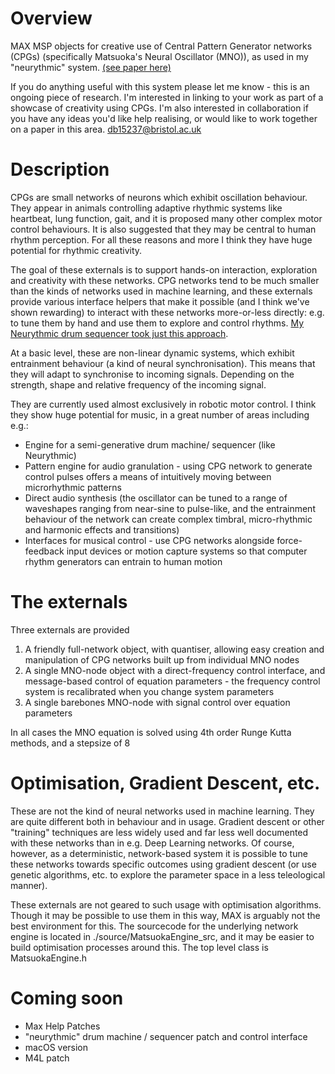 # Overview
MAX MSP objects for creative use of Central Pattern Generator networks (CPGs) (specifically Matsuoka's Neural Oscillator (MNO)), as used in my "neurythmic" system. [(see paper here)](https://www.researchgate.net/publication/324360165_Neurythmic_A_Rhythm_Creation_Tool_Based_on_Central_Pattern_Generators)

If you do anything useful with this system please let me know - this is an ongoing piece of research. I'm interested in linking to your work as part of a showcase of creativity using CPGs. I'm also interested in collaboration if you have any ideas you'd like help realising, or would like to work together on a paper in this area. [db15237@bristol.ac.uk](db15237@bristol.ac.uk)

# Description
CPGs are small networks of neurons which exhibit oscillation behaviour. They appear in animals controlling adaptive rhythmic systems like heartbeat, lung function, gait, and it is proposed many other complex motor control behaviours. It is also suggested that they may be central to human rhythm perception. For all these reasons and more I think they have huge potential for rhythmic creativity.

The goal of these externals is to support hands-on interaction, exploration and creativity with these networks. CPG networks tend to be much smaller than the kinds of networks used in machine learning, and these externals provide various interface helpers that make it possible (and I think we've shown rewarding) to interact with these networks more-or-less directly: e.g. to tune them by hand and use them to explore and control rhythms. [My Neurythmic drum sequencer took just this approach](https://www.researchgate.net/publication/324360165_Neurythmic_A_Rhythm_Creation_Tool_Based_on_Central_Pattern_Generators). 

At a basic level, these are non-linear dynamic systems, which exhibit entrainment behaviour (a kind of neural synchronisation). This means that they will adapt to synchronise to incoming signals. Depending on the strength, shape and relative frequency of the incoming signal.

They are currently used almost exclusively in robotic motor control. I think they show huge potential for music, in a great number of areas including e.g.:

- Engine for a semi-generative drum machine/ sequencer (like Neurythmic)
- Pattern engine for audio granulation - using CPG network to generate control pulses offers a means of intuitively moving between microrhythmic patterns  
- Direct audio synthesis (the oscillator can be tuned to a range of waveshapes ranging from near-sine to pulse-like, and the entrainment behaviour of the network can create complex timbral, micro-rhythmic and harmonic effects and transitions)
- Interfaces for musical control - use CPG networks alongside force-feedback input devices or motion capture systems so that computer rhythm generators can entrain to human motion

# The externals
Three externals are provided

1. A friendly full-network object, with quantiser, allowing easy creation and manipulation of CPG networks built up from individual MNO nodes 
2. A single MNO-node object with a direct-frequency control interface, and message-based control of equation parameters - the frequency control system is recalibrated when you change system parameters
3. A single barebones MNO-node with signal control over equation parameters

In all cases the MNO equation is solved using 4th order Runge Kutta methods, and a stepsize of 8

# Optimisation, Gradient Descent, etc.
These are not the kind of neural networks used in machine learning. They are quite different both in behaviour and in usage. Gradient descent or other "training" techniques are less widely used and far less well documented with these networks than in e.g. Deep Learning networks. Of course, however, as a deterministic, network-based system  it is possible to tune these networks towards specific outcomes using gradient descent (or use genetic algorithms, etc. to explore the parameter space in a less teleological manner). 

These externals are not geared to such usage with optimisation algorithms. Though it may be possible to use them in this way, MAX is arguably not the best environment for this. The sourcecode for the underlying network engine is located in ./source/MatsuokaEngine_src, and it may be easier to build optimisation processes around this. The top level class is MatsuokaEngine.h


# Coming soon

- Max Help Patches
- "neurythmic" drum machine / sequencer patch and control interface
- macOS version
- M4L patch

